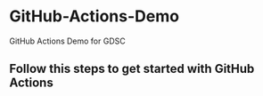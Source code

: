 # GitHub-Actions-Demo
GitHub Actions Demo for GDSC 

## Follow this steps to get started with GitHub Actions
